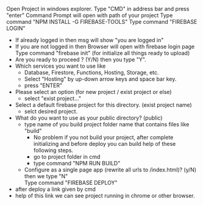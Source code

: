 Open Project in windows explorer.
Type "CMD" in address bar and press "enter"
Command Prompt will open with path of your project
Type command "NPM INSTALL -G FIREBASE-TOOLS"
Type command "FIREBASE LOGIN"
   - If already logged in then msg will show "you are logged in"
  - If you are not logged in then Browser will open with firebase login page
Type command "firebase init" (for initialize all things ready to upload)
  - Are you ready to proceed ? (Y/N) then you type "Y".
  - Which services you want to use like
	- Database, Firestore, Functions, Hosting, Storage, etc.
	- Select "Hosting" by up-down arrow keys and space bar key.
	- press "ENTER"
  - Please select an option (for new project / exist project or else)
	- select "exist project..."
  - Select a default firebase project for this directory. (exist project name)
	- selct desired project.
  - What do you want to use as your public directory? (public) 
	- type name of you build project folder name that contains files like "build"
		- No problem if you not build your project, after complete initializing and before deploy you can build help of these following steps.
		- go to project folder in cmd
		- type command "NPM RUN BUILD"
	- Configure as a single page app (rewrite all urls to /index.html)? (y/N) then we type "N"  
Type command "FIREBASE DEPLOY"
  - after deploy a link given by cmd 
  - help of this link we can see project running in chrome or other browser.
